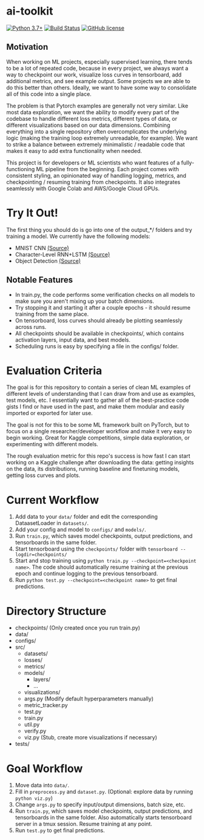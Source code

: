 # ai-toolkit

[![Python 3.7+](https://img.shields.io/badge/python-3.7+-blue.svg)](https://www.python.org/downloads/release/python-370/)
[![Build Status](https://travis-ci.com/TylerYep/ai-toolkit.svg?branch=master)](https://travis-ci.com/TylerYep/ai-toolkit)
[![GitHub license](https://img.shields.io/github/license/TylerYep/ai-toolkit)](https://github.com/TylerYep/ai-toolkit/blob/master/LICENSE)


## Motivation
When working on ML projects, especially supervised learning, there tends to be a lot of repeated code, because in every project, we always want a way to checkpoint our work, visualize loss curves in tensorboard, add additional metrics, and see example output. Some projects we are able to do this better than others. Ideally, we want to have some way to consolidate all of this code into a single place.

The problem is that Pytorch examples are generally not very similar. Like most data exploration, we want the ability to modify every part of the codebase to handle different loss metrics, different types of data, or different visualizations based on our data dimensions. Combining everything into a single repository often overcomplicates the underlying logic (making the training loop extremely unreadable, for example). We want to strike a balance between extremely minimalistic / readable code that makes it easy to add extra functionality when needed.

This project is for developers or ML scientists who want features of a fully-functioning ML pipeline from the beginning. Each project comes with consistent styling, an opinionated way of handling logging, metrics, and checkpointing / resuming training from checkpoints. It also integrates seamlessly with Google Colab and AWS/Google Cloud GPUs.


# Try It Out!
The first thing you should do is go into one of the output_*/ folders and try training a model.
We currently have the following models:
- MNIST CNN [(Source)](https://github.com/pytorch/examples/blob/master/mnist/main.py)
- Character-Level RNN+LSTM [(Source)](https://pytorch.org/tutorials/intermediate/char_rnn_classification_tutorial.html)
- Object Detection [(Source)](https://pytorch.org/tutorials/intermediate/torchvision_tutorial.html)


## Notable Features
- In train.py, the code performs some verification checks on all models to make sure you aren't mixing up your batch dimensions.
- Try stopping it and starting it after a couple epochs - it should resume training from the same place.
- On tensorboard, loss curves should already be plotting seamlessly across runs.
- All checkpoints should be available in checkpoints/, which contains activation layers, input data, and best models.
- Scheduling runs is easy by specifying a file in the configs/ folder.


# Evaluation Criteria
The goal is for this repository to contain a series of clean ML examples of different levels of understanding that I can draw from and use as examples, test models, etc. I essentially want to gather all of the best-practice code gists I find or have used in the past, and make them modular and easily imported or exported for later use.

The goal is not for this to be some ML framework built on PyTorch, but to focus on a single researcher/developer workflow and make it very easy to begin working. Great for Kaggle competitions, simple data exploration, or experimenting with different models.

The rough evaluation metric for this repo's success is how fast I can start working on a Kaggle challenge after downloading the data: getting insights on the data, its distributions, running baseline and finetuning models, getting loss curves and plots.


# Current Workflow
1. Add data to your `data/` folder and edit the corresponding DataasetLoader in `datasets/`.
2. Add your config and model to `configs/` and `models/`.
3. Run `train.py`, which saves model checkpoints, output predictions, and tensorboards in the same folder.
4. Start tensorboard using the `checkpoints/` folder with `tensorboard --logdir=checkpoints/`
5. Start and stop training using `python train.py --checkpoint=<checkpoint name>`. The code should automatically resume training at the previous epoch and continue logging to the previous tensorboard.
6. Run `python test.py --checkpoint=<checkpoint name>` to get final predictions.

# Directory Structure
- checkpoints/                  (Only created once you run train.py)
- data/
- configs/
- src/
    - datasets/
    - losses/
    - metrics/
    - models/
        - layers/
        - ...
    - visualizations/
    - args.py                       (Modify default hyperparameters manually)
    - metric_tracker.py
    - test.py
    - train.py
    - util.py
    - verify.py
    - viz.py                        (Stub, create more visualizations if necessary)
- tests/


# Goal Workflow
1. Move data into `data/`.
2. Fill in `preprocess.py` and `dataset.py`. (Optional: explore data by running `python viz.py`)
3. Change `args.py` to specify input/output dimensions, batch size, etc.
4. Run `train.py`, which saves model checkpoints, output predictions, and tensorboards in the same folder. Also automatically starts tensorboard server in a tmux session. Resume training at any point.
5. Run `test.py` to get final predictions.

